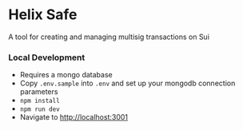 # Helix Safe

A tool for creating and managing multisig transactions on Sui

### Local Development

-   Requires a mongo database
-   Copy `.env.sample` into `.env` and set up your mongodb connection parameters
-   `npm install`
-   `npm run dev`
-   Navigate to [http://localhost:3001](http://localhost:3001)
